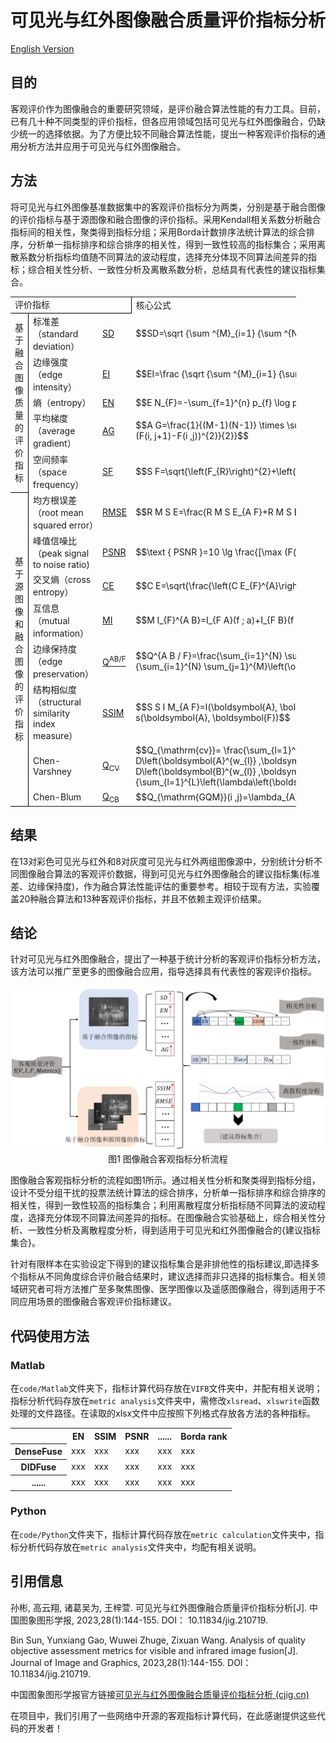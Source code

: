 # 可见光与红外图像融合质量评价指标分析
<a href="https://github.com/sunbinuestc/Analysis-of-quality-objective-assessment-metrics-for-visible-and-infrared-image-fusion/blob/main/README_eng_ver.md">English Version</a>
## 目的
客观评价作为图像融合的重要研究领域，是评价融合算法性能的有力工具。目前，已有几十种不同类型的评价指标，但各应用领域包括可见光与红外图像融合，仍缺少统一的选择依据。为了方便比较不同融合算法性能，提出一种客观评价指标的通用分析方法并应用于可见光与红外图像融合。
## 方法
将可见光与红外图像基准数据集中的客观评价指标分为两类，分别是基于融合图像的评价指标与基于源图像和融合图像的评价指标。采用Kendall相关系数分析融合指标间的相关性，聚类得到指标分组；采用Borda计数排序法统计算法的综合排序，分析单一指标排序和综合排序的相关性，得到一致性较高的指标集合；采用离散系数分析指标均值随不同算法的波动程度，选择充分体现不同算法间差异的指标；综合相关性分析、一致性分析及离散系数分析，总结具有代表性的建议指标集合。
  <table width="456.80" border="0" cellpadding="0" cellspacing="0" style='width:342.60pt;border-collapse:collapse;table-layout:fixed;'>
   <col width="97.67" style='mso-width-source:userset;mso-width-alt:3125;'/>
   <col width="221.47" style='mso-width-source:userset;mso-width-alt:7086;'/>
   <col width="37.67" style='mso-width-source:userset;mso-width-alt:1205;'/>
   <col width="100" style='mso-width-source:userset;mso-width-alt:3200;'/>
   <tr height="18" style='height:13.50pt;'>
    <td class="xl65" height="18" width="356.80" colspan="3" style='height:13.50pt;width:267.60pt;border-right:.5pt solid windowtext;border-bottom:.5pt solid windowtext;' x:str>评价指标</td>
    <td class="xl66" width="100" style='width:75.00pt;' x:str>核心公式</td>
   </tr>
   <tr height="36" style='height:27.00pt;'>
    <td class="xl67" height="126" rowspan="5" style='height:94.50pt;border-right:.5pt solid windowtext;border-bottom:.5pt solid windowtext;' x:str>基于融合图像质量的评价指标</td>
    <td class="xl67" x:str>标准差（standard deviation）</td>
    <td class="xl68" x:str><a href="https://github.com/sunbinuestc/Analysis-of-quality-objective-assessment-metrics-for-visible-and-infrared-image-fusion/blob/main/code/Matlab/VIFB/metrics/metricsVariance.m" target="_parent">SD</a></td>
    <td class="xl69" x:str>$$SD=\sqrt {\sum ^{M}_{i=1} {\sum ^{N}_{j=1} {{(F(i,j)-\mu )}^{2}}}}$$</td>
   </tr>
   <tr height="18" style='height:13.50pt;'>
    <td class="xl67" x:str>边缘强度（edge intensity）</td>
    <td class="xl68" x:str><a href="https://github.com/sunbinuestc/Analysis-of-quality-objective-assessment-metrics-for-visible-and-infrared-image-fusion/blob/main/code/Matlab/VIFB/metrics/metricsEdge_intensity.m" target="_parent">EI</a></td>
    <td class="xl69" x:str>$$EI=\frac {\sqrt {\sum ^{M}_{i=1} {\sum ^{N}_{j=1} {({s}_{x}{(i,j)}^{2}+{s}_{y}{(i,j)}^{2})}}}} {M\times N}$$</td>
   </tr>
   <tr height="18" style='height:13.50pt;'>
    <td class="xl67" x:str>熵（entropy）</td>
    <td class="xl68" x:str><a href="https://github.com/sunbinuestc/Analysis-of-quality-objective-assessment-metrics-for-visible-and-infrared-image-fusion/blob/main/code/Matlab/VIFB/metrics/metricsEntropy.m" target="_parent">EN</a></td>
    <td class="xl69" x:str>$$E N_{F}=-\sum_{f=1}^{n} p_{f} \log p_{f}$$</td>
   </tr>
   <tr height="36" style='height:27.00pt;'>
    <td class="xl67" x:str>平均梯度（average gradient）</td>
    <td class="xl68" x:str><a href="https://github.com/sunbinuestc/Analysis-of-quality-objective-assessment-metrics-for-visible-and-infrared-image-fusion/blob/main/code/Matlab/VIFB/metrics/metricsAvg_gradient.m" target="_parent">AG</a></td>
    <td class="xl69" x:str>$$A G=\frac{1}{(M-1)(N-1)} \times \sum_{i=1}^{M-1} \sum_{j=1}^{N-1} \times 
\sqrt{\frac{(F(i+1 ,j)-F(i ,j))^{2}+(F(i, j+1)-F(i ,j))^{2}}{2}}$$</td>
   </tr>
   <tr height="18" style='height:13.50pt;'>
    <td class="xl67" x:str>空间频率（space frequency）</td>
    <td class="xl68" x:str><a href="https://github.com/sunbinuestc/Analysis-of-quality-objective-assessment-metrics-for-visible-and-infrared-image-fusion/blob/main/code/Matlab/VIFB/metrics/metricsSpatial_frequency.m" target="_parent">SF</a></td>
    <td class="xl69" x:str>$$S F=\sqrt{\left(F_{R}\right)^{2}+\left(F_{C}\right)^{2}+\left(F_{M D}\right)^{2}+\left(F_{S D}\right)^{2}}$$</td>
   </tr>
   <tr height="36" style='height:27.00pt;'>
    <td class="xl67" height="240" rowspan="8" style='height:180.00pt;border-right:.5pt solid windowtext;border-bottom:.5pt solid windowtext;' x:str>基于源图像和融合图像的评价指标</td>
    <td class="xl67" x:str>均方根误差 （root mean squared error）</td>
    <td class="xl68" x:str><a href="https://github.com/sunbinuestc/Analysis-of-quality-objective-assessment-metrics-for-visible-and-infrared-image-fusion/blob/main/code/Matlab/VIFB/metrics/metricsRmse.m" target="_parent">RMSE</a></td>
    <td class="xl69" x:str>$$R M S E=\frac{R M S E_{A F}+R M S E_{B F}}{2}$$</td>
   </tr>
   <tr height="36" style='height:27.00pt;'>
    <td class="xl67" x:str>峰值信噪比（peak signal to noise ratio)</td>
    <td class="xl68" x:str><a href="https://github.com/sunbinuestc/Analysis-of-quality-objective-assessment-metrics-for-visible-and-infrared-image-fusion/blob/main/code/Matlab/VIFB/metrics/metricsPsnr.m" target="_parent">PSNR</a></td>
    <td class="xl69" x:str>$$\text { PSNR }=10 \lg \frac{[\max (F(i, j))-\min (F(i, j))]^{2}}{M S E}$$</td>
   </tr>
   <tr height="18" style='height:13.50pt;'>
    <td class="xl67" x:str>交叉熵（cross entropy）</td>
    <td class="xl68" x:str><a href="https://github.com/sunbinuestc/Analysis-of-quality-objective-assessment-metrics-for-visible-and-infrared-image-fusion/blob/main/code/Matlab/VIFB/metrics/metricsCross_entropy.m" target="_parent">CE</a></td>
    <td class="xl69" x:str>$$C E=\sqrt{\frac{\left(C E_{F}^{A}\right)^{2}+\left(C E_{F}^{B}\right)^{2}}{2}}$$</td>
   </tr>
   <tr height="36" style='height:27.00pt;'>
    <td class="xl67" x:str>互信息（mutual information）</td>
    <td class="xl68" x:str><a href="https://github.com/sunbinuestc/Analysis-of-quality-objective-assessment-metrics-for-visible-and-infrared-image-fusion/blob/main/code/Matlab/VIFB/metrics/metricsMutinf.m" target="_parent">MI</a></td>
    <td class="xl69" x:str>$$M I_{F}^{A B}=I_{F A}(f ; a)+I_{F B}(f ; b)$$</td>
   </tr>
   <tr height="36" style='height:27.00pt;'>
    <td class="xl67" x:str>边缘保持度（edge preservation）</td>
    <td class="xl68" x:str><a href="https://github.com/sunbinuestc/Analysis-of-quality-objective-assessment-metrics-for-visible-and-infrared-image-fusion/blob/main/code/Matlab/VIFB/metrics/metricsQabf.m" target="_parent">Q<font class="font22"><sup>AB/F</sup></font></a></td>
    <td class="xl69" x:str>$$Q^{A B / F}=\frac{\sum_{i=1}^{N} \sum_{j=1}^{M} Q^{A F}(i ,j) \omega^{A}(i ,j)+Q^{B F}(i ,j) \omega^{B}(i ,j)}{\sum_{i=1}^{N} \sum_{j=1}^{M}\left(\omega^{A}(i ,j)+\omega^{B}(i ,j)\right)}$$</td>
   </tr>
   <tr height="36" style='height:27.00pt;'>
    <td class="xl67" x:str>结构相似度（structural similarity index measure）</td>
    <td class="xl68" x:str><a href="https://github.com/sunbinuestc/Analysis-of-quality-objective-assessment-metrics-for-visible-and-infrared-image-fusion/blob/main/code/Matlab/VIFB/metrics/metricsSsim.m" target="_parent">SSIM</a></td>
    <td class="xl69" x:str>$$S S I M_{A F}=l(\boldsymbol{A}, \boldsymbol{F}) \times c(\boldsymbol{A}, \boldsymbol{F}) \times s(\boldsymbol{A}, \boldsymbol{F})$$</td>
   </tr>
   <tr height="21" style='height:15.75pt;'>
    <td class="xl67" x:str>Chen-Varshney</td>
    <td class="xl68" x:str><a href="https://github.com/sunbinuestc/Analysis-of-quality-objective-assessment-metrics-for-visible-and-infrared-image-fusion/blob/main/code/Matlab/VIFB/metrics/metricsQabf.m" target="_parent">Q<font class="font21"><sub>CV</sub></font></a></td>
    <td class="xl69" x:str>$$Q_{\mathrm{cv}}= 
\frac{\sum_{l=1}^{L}\left(\lambda\left(\boldsymbol{A}^{w_{l}}\right) D\left(\boldsymbol{A}^{w_{l}} ,\boldsymbol{F}^{w_{l}}\right)+\lambda\left(\boldsymbol{B}^{w_{l}}\right) D\left(\boldsymbol{B}^{w_{l}} ,\boldsymbol{F}^{w_{l}}\right)\right)}{\sum_{l=1}^{L}\left(\lambda\left(\boldsymbol{A}^{w_{l}}\right)+\lambda\left(\boldsymbol{B}^{w_{l}}\right)\right)}$$</td>
   </tr>
   <tr height="21" style='height:15.75pt;'>
    <td class="xl67" x:str>Chen-Blum</td>
    <td class="xl68" x:str><a href="https://github.com/sunbinuestc/Analysis-of-quality-objective-assessment-metrics-for-visible-and-infrared-image-fusion/blob/main/code/Matlab/VIFB/metrics/metricsQcb.m" target="_parent">Q<font class="font21"><sub>CB</sub></font></a></td>
    <td class="xl69" x:str>$$Q_{\mathrm{GQM}}(i ,j)=\lambda_{A}(i ,j) Q_{A F}(i ,j)+\lambda_{B}(i ,j) Q_{B F}(i ,j)$$</td>
   </tr>
  </table>
  
## 结果
在13对彩色可见光与红外和8对灰度可见光与红外两组图像源中，分别统计分析不同图像融合算法的客观评价数据，得到可见光与红外图像融合的建议指标集(标准差、边缘保持度)，作为融合算法性能评估的重要参考。相较于现有方法，实验覆盖20种融合算法和13种客观评价指标，并且不依赖主观评价结果。
## 结论
针对可见光与红外图像融合，提出了一种基于统计分析的客观评价指标分析方法，该方法可以推广至更多的图像融合应用，指导选择具有代表性的客观评价指标。

<div align=center><img src="assets/1.png"></div>

<div align=center>图1 图像融合客观指标分析流程</div>

图像融合客观指标分析的流程如图1所示。通过相关性分析和聚类得到指标分组，设计不受分组干扰的投票法统计算法的综合排序，分析单一指标排序和综合排序的相关性，得到一致性较高的指标集合；利用离散程度分析指标随不同算法的波动程度，选择充分体现不同算法间差异的指标。在图像融合实验基础上，综合相关性分析、一致性分析及离散程度分析，得到适用于可见光和红外图像融合的{建议指标集合}。

针对有限样本在实验设定下得到的建议指标集合是非排他性的指标建议,即选择多个指标从不同角度综合评价融合结果时，建议选择而非只选择的指标集合。相关领域研究者可将方法推广至多聚焦图像、医学图像以及遥感图像融合，得到适用于不同应用场景的图像融合客观评价指标建议。
## 代码使用方法
### Matlab
在`code/Matlab`文件夹下，指标计算代码存放在`VIFB`文件夹中，并配有相关说明；指标分析代码存放在`metric analysis`文件夹中，需修改`xlsread`、`xlswrite`函数处理的文件路径。在读取的xlsx文件中应按照下列格式存放各方法的各种指标。

<table>
  <tr>
    <th></th>
    <th>EN</th>
    <th>SSIM</th>
    <th>PSNR</th>
    <th>......</th>
    <th>Borda rank</th>
  </tr>
  <tr>
    <th>DenseFuse</th>
    <td>xxx</td>
    <td>xxx</td>
    <td>xxx</td>
    <td>xxx</td>
    <td>xxx</td>
  </tr>
  <tr>
    <th>DIDFuse</th>
    <td>xxx</td>
    <td>xxx</td>
    <td>xxx</td>
    <td>xxx</td>
    <td>xxx</td>
  </tr>
  <tr>
    <th>......</th>
    <td>xxx</td>
    <td>xxx</td>
    <td>xxx</td>
    <td>xxx</td>
    <td>xxx</td>
  </tr>
</table>

### Python
在`code/Python`文件夹下，指标计算代码存放在`metric calculation`文件夹中，指标分析代码存放在`metric analysis`文件夹中，均配有相关说明。

## 引用信息
孙彬, 高云翔, 诸葛吴为, 王梓萱. 可见光与红外图像融合质量评价指标分析[J]. 中国图象图形学报, 2023,28(1):144-155. DOI： 10.11834/jig.210719.

Bin Sun, Yunxiang Gao, Wuwei Zhuge, Zixuan Wang. Analysis of quality objective assessment metrics for visible and infrared image fusion[J]. Journal of Image and Graphics, 2023,28(1):144-155. DOI： 10.11834/jig.210719.

中国图象图形学报官方链接<a href="https://www.cjig.cn/zh/article/doi/10.11834/jig.210719/">可见光与红外图像融合质量评价指标分析 (cjig.cn)</a>

在项目中，我们引用了一些网络中开源的客观指标计算代码，在此感谢提供这些代码的开发者！
